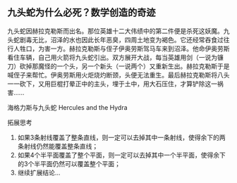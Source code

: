 ## 九头蛇为什么必死？数学创造的奇迹

​九头蛇因赫拉克勒斯而出名。那位英雄十二大伟绩中的第二件便是杀死这妖魔。九头蛇剧毒无比，沼泽的水也因此长年恶臭，四周土地变为褐色。它还经常吞食过往行人牲口，为害一方。赫拉克勒斯与侄子伊奥劳斯驾马车来到沼泽。他命伊奥劳斯看住车辆，自己用火箭将九头蛇引出。双方展开大战，每当英雄用剑（一说为镰刀）砍掉那魔怪的一个头，另一个新头（一说两个）又重新生出。赫拉克勒斯于是喊侄子来帮忙。伊奥劳斯用火炬烧灼断颈，头便无法重生。最后赫拉克勒斯将八头一一砍下，又用巨棍打晕正中的主头，埋于土中，用大石压住，才算铲除这一祸害......

海格力斯与九头蛇
Hercules and the Hydra


拓展思考

1. 如果3条射线覆盖了整条直线，则一定可以去掉其中一条射线，使得余下的两条射线仍然能覆盖整条直线；
2. 如果4个半平面覆盖了整个平面，则一定可以去掉其中一个半平面，使得余下的3个半平面仍然可以覆盖整个平面；
3. 继续扩展结论...
